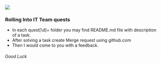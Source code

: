 ![](https://boeing-team.atlassian.net/s/azc3hx/b/8/4e0d92c572d20e318f2de5c5684d7b41/_/jira-logo-scaled.png)
### Rolling Into IT Team quests
 
- In each quest[\d]+ folder you may find README.md file with description of a task.
- After solving a task create Merge request using github.com 
- Then I would come to you with a feedback.

###### Good Luck
